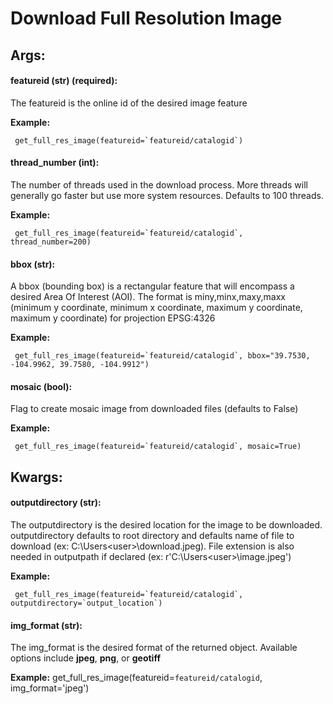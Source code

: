# Download Full Resolution Image

## Args:


#### featureid (str) (required):

  The featureid is the online id of the desired image feature
  
   **Example:**
   
     get_full_res_image(featureid=`featureid/catalogid`)
	 
#### thread_number (int):

  The number of threads used in the download process. More threads will generally go faster but use more system resources. Defaults to 100 threads.

   **Example:**
   
     get_full_res_image(featureid=`featureid/catalogid`, thread_number=200)
	 
#### bbox (str):

  A bbox (bounding box) is a rectangular feature that will encompass a desired Area Of Interest (AOI).
  The format is miny,minx,maxy,maxx (minimum y coordinate, minimum x coordinate, maximum y coordinate, maximum y coordinate) for
  projection EPSG:4326
  
   **Example:**
   
     get_full_res_image(featureid=`featureid/catalogid`, bbox="39.7530, -104.9962, 39.7580, -104.9912")
	 
#### mosaic (bool):

  Flag to create mosaic image from downloaded files (defaults to False)
  
   **Example:**
   
     get_full_res_image(featureid=`featureid/catalogid`, mosaic=True)
	 
	 
## Kwargs:	 
	 

#### outputdirectory (str):

  The outputdirectory is the desired location for the image to be downloaded. outputdirectory defaults to root directory and defaults name of file to download (ex: C:\Users\<user>\download.jpeg). File extension is also needed in outputpath if declared (ex: r'C:\Users\<user>\image.jpeg')

   **Example:**
   
     get_full_res_image(featureid=`featureid/catalogid`, outputdirectory=`output_location`)

#### img_format (str):

  The img_format is the desired format of the returned object. Available options include **jpeg**, **png**, or **geotiff**

   **Example:**
     get_full_res_image(featureid=`featureid/catalogid`, img_format='jpeg')